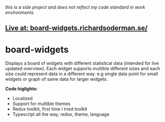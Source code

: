 _this is a side project and does not reflect my code standard in work environments._

## [Live at: board-widgets.richardsoderman.se/](https://board-widgets.richardsoderman.se/)

# board-widgets

Displays a board of widgets with different statistical data (intended for live updated overview).
Each widget supports multible different sizes and each size could represent data in a different way.
e.g single data point for small widgets or graph of same data for larger widgets.

**Code higlights:**

- Localized
- Support for multible themes
- Redux toolkit, first time i tried toolkit
- Typescript all the way, redux, theme, language
